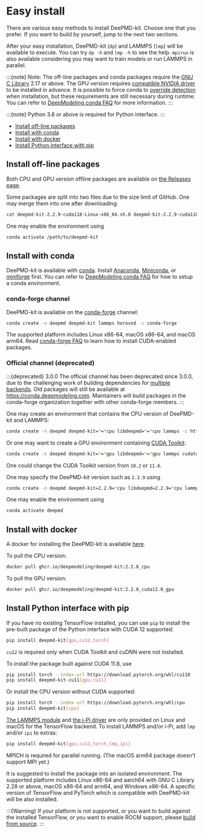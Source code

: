 # Easy install

There are various easy methods to install DeePMD-kit. Choose one that you prefer. If you want to build by yourself, jump to the next two sections.

After your easy installation, DeePMD-kit (`dp`) and LAMMPS (`lmp`) will be available to execute. You can try `dp -h` and `lmp -h` to see the help. `mpirun` is also available considering you may want to train models or run LAMMPS in parallel.

:::{note}
Note: The off-line packages and conda packages require the [GNU C Library](https://www.gnu.org/software/libc/) 2.17 or above. The GPU version requires [compatible NVIDIA driver](https://docs.nvidia.com/deploy/cuda-compatibility/index.html#minor-version-compatibility) to be installed in advance. It is possible to force conda to [override detection](https://docs.conda.io/projects/conda/en/latest/user-guide/tasks/manage-virtual.html#overriding-detected-packages) when installation, but these requirements are still necessary during runtime.
You can refer to [DeepModeling conda FAQ](https://docs.deepmodeling.com/faq/conda.html) for more information.
:::

:::{note}
Python 3.8 or above is required for Python interface.
:::

- [Install off-line packages](#install-off-line-packages)
- [Install with conda](#install-with-conda)
- [Install with docker](#install-with-docker)
- [Install Python interface with pip](#install-python-interface-with-pip)


## Install off-line packages
Both CPU and GPU version offline packages are available on [the Releases page](https://github.com/deepmodeling/deepmd-kit/releases).

Some packages are split into two files due to the size limit of GitHub. One may merge them into one after downloading:
```bash
cat deepmd-kit-2.2.9-cuda118-Linux-x86_64.sh.0 deepmd-kit-2.2.9-cuda118-Linux-x86_64.sh.1 > deepmd-kit-2.2.9-cuda118-Linux-x86_64.sh
```

One may enable the environment using
```bash
conda activate /path/to/deepmd-kit
```

## Install with conda
DeePMD-kit is available with [conda](https://github.com/conda/conda). Install [Anaconda](https://www.anaconda.com/distribution/#download-section), [Miniconda](https://docs.conda.io/en/latest/miniconda.html), or [miniforge](https://github.com/conda-forge/miniforge/) first.
You can refer to [DeepModeling conda FAQ](https://docs.deepmodeling.com/faq/conda.html) for how to setup a conda environment.

### conda-forge channel

DeePMD-kit is available on the [conda-forge](https://conda-forge.org/) channel:

```bash
conda create -n deepmd deepmd-kit lammps horovod -c conda-forge
```

The supported platform includes Linux x86-64, macOS x86-64, and macOS arm64.
Read [conda-forge FAQ](https://conda-forge.org/docs/user/tipsandtricks.html#installing-cuda-enabled-packages-like-tensorflow-and-pytorch) to learn how to install CUDA-enabled packages.

### Official channel (deprecated)

:::{deprecated} 3.0.0
The official channel has been deprecated since 3.0.0, due to the challenging work of building dependencies for [multiple backends](../backend.md).
Old packages will still be available at https://conda.deepmodeling.com.
Maintainers will build packages in the conda-forge organization together with other conda-forge members.
:::

One may create an environment that contains the CPU version of DeePMD-kit and LAMMPS:
```bash
conda create -n deepmd deepmd-kit=*=*cpu libdeepmd=*=*cpu lammps -c https://conda.deepmodeling.com -c defaults
```

Or one may want to create a GPU environment containing [CUDA Toolkit](https://docs.nvidia.com/deploy/cuda-compatibility/index.html#binary-compatibility__table-toolkit-driver):
```bash
conda create -n deepmd deepmd-kit=*=*gpu libdeepmd=*=*gpu lammps cudatoolkit=11.6 horovod -c https://conda.deepmodeling.com -c defaults
```
One could change the CUDA Toolkit version from `10.2` or `11.6`.

One may specify the DeePMD-kit version such as `2.2.9` using
```bash
conda create -n deepmd deepmd-kit=2.2.9=*cpu libdeepmd=2.2.9=*cpu lammps horovod -c https://conda.deepmodeling.com -c defaults
```

One may enable the environment using
```bash
conda activate deepmd
```

## Install with docker
A docker for installing the DeePMD-kit is available [here](https://github.com/orgs/deepmodeling/packages/container/package/deepmd-kit).

To pull the CPU version:
```bash
docker pull ghcr.io/deepmodeling/deepmd-kit:2.2.8_cpu
```

To pull the GPU version:
```bash
docker pull ghcr.io/deepmodeling/deepmd-kit:2.2.8_cuda12.0_gpu
```

## Install Python interface with pip

If you have no existing TensorFlow installed, you can use `pip` to install the pre-built package of the Python interface with CUDA 12 supported:

```bash
pip install deepmd-kit[gpu,cu12,torch]
```

`cu12` is required only when CUDA Toolkit and cuDNN were not installed.

To install the package built against CUDA 11.8, use

```bash
pip install torch --index-url https://download.pytorch.org/whl/cu118
pip install deepmd-kit-cu11[gpu,cu11]
```

Or install the CPU version without CUDA supported:
```bash
pip install torch --index-url https://download.pytorch.org/whl/cpu
pip install deepmd-kit[cpu]
```

[The LAMMPS module](../third-party/lammps-command.md) and [the i-Pi driver](../third-party/ipi.md) are only provided on Linux and macOS for the TensorFlow backend. To install LAMMPS and/or i-Pi, add `lmp` and/or `ipi` to extras:
```bash
pip install deepmd-kit[gpu,cu12,torch,lmp,ipi]
```
MPICH is required for parallel running. (The macOS arm64 package doesn't support MPI yet.)

It is suggested to install the package into an isolated environment.
The supported platform includes Linux x86-64 and aarch64 with GNU C Library 2.28 or above, macOS x86-64 and arm64, and Windows x86-64.
A specific version of TensorFlow and PyTorch which is compatible with DeePMD-kit will be also installed.

:::{Warning}
If your platform is not supported, or you want to build against the installed TensorFlow, or you want to enable ROCM support, please [build from source](install-from-source.md).
:::
